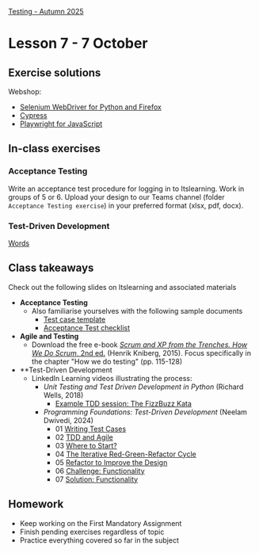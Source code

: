 [Testing - Autumn 2025](https://github.com/arturomorarioja-kea/SD_Testing_E25/blob/main/README.md)

# Lesson 7 - 7 October

## Exercise solutions
Webshop:
- [Selenium WebDriver for Python and Firefox](https://github.com/arturomorarioja/webshop_selenium_py_e2e)
- [Cypress](https://github.com/arturomorarioja/js_webshop_e2e_tests)
- [Playwright for JavaScript](https://github.com/arturomorarioja/js_webshop_playwright_tests)

## In-class exercises

### Acceptance Testing
Write an acceptance test procedure for logging in to Itslearning.
Work in groups of 5 or 6.
Upload your design to our Teams channel (folder `Acceptance Testing exercise`) in your preferred format (xlsx, pdf, docx).

### Test-Driven Development
[Words](https://github.com/arturomorarioja-ek/SD_Testing_E25/blob/main/Lesson07/01%20Words.md)

## Class takeaways
Check out the following slides on Itslearning and associated materials
- **Acceptance Testing**
  - Also familiarise yourselves with the following sample documents
    - [Test case template](https://github.com/arturomorarioja-ek/SD_Testing_E25/blob/main/Lesson07/Test%20Case%20template.xlsx)
    - [Acceptance Test checklist](https://github.com/arturomorarioja-ek/SD_Testing_E25/blob/main/Lesson07/Acceptance%20Test%20checklist.xlsx)
- **Agile and Testing**
  - Download the free e-book [*Scrum and XP from the Trenches. How We Do Scrum*, 2nd ed.](https://www.infoq.com/minibooks/scrum-xp-from-the-trenches-2/) (Henrik Kniberg, 2015). Focus specifically in the chapter "How we do testing" (pp. 115-128)
- **Test-Driven Development
  - LinkedIn Learning videos illustrating the process:
    - *Unit Testing and Test Driven Development in Python* (Richard Wells, 2018)
      - [Example TDD session: The FizzBuzz Kata](https://www.linkedin.com/learning/unit-testing-and-test-driven-development-in-python/example-tdd-session-the-fizzbuzz-kata)
    - *Programming Foundations: Test-Driven Development* (Neelam Dwivedi, 2024)
      - 01 [Writing Test Cases](https://www.linkedin.com/learning/programming-foundations-test-driven-development-2/writing-test-cases)
      - 02 [TDD and Agile](https://www.linkedin.com/learning/programming-foundations-test-driven-development-2/tdd-and-agile)
      - 03 [Where to Start?](https://www.linkedin.com/learning/programming-foundations-test-driven-development-2/where-to-start)
      - 04 [The Iterative Red-Green-Refactor Cycle](https://www.linkedin.com/learning/programming-foundations-test-driven-development-2/the-iterative-red-green-refactor-cycle)
      - 05 [Refactor to Improve the Design](https://www.linkedin.com/learning/programming-foundations-test-driven-development-2/refactor-to-improve-the-design)
      - 06 [Challenge: Functionality](https://www.linkedin.com/learning/programming-foundations-test-driven-development-2/2915490)
      - 07 [Solution: Functionality](https://www.linkedin.com/learning/programming-foundations-test-driven-development-2/2915491)

## Homework
- Keep working on the First Mandatory Assignment
- Finish pending exercises regardless of topic
- Practice everything covered so far in the subject
